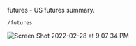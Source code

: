 futures - US futures summary.

```
/futures
```

![Screen Shot 2022-02-28 at 9 07 34 PM](https://user-images.githubusercontent.com/85772166/156108584-dca9193e-dca9-4e26-9ba0-8b2e5938746f.png)

